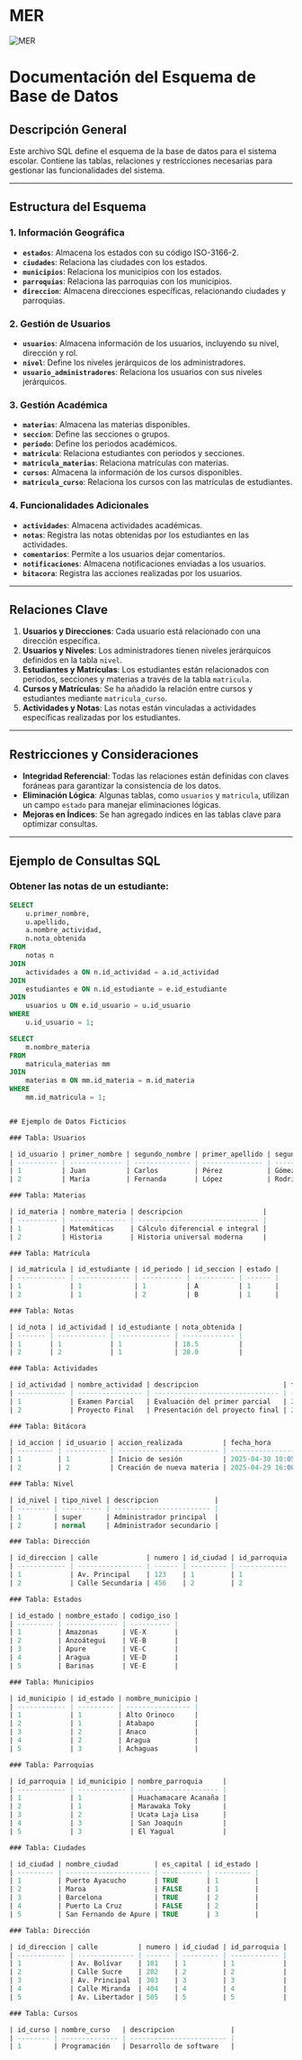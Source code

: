 # MER

![MER](https://drive.google.com/uc?id=1nhga-dmGZRW1vEaOBH4G7TpRpjBRTz2D)

# Documentación del Esquema de Base de Datos

## Descripción General

Este archivo SQL define el esquema de la base de datos para el sistema escolar. Contiene las tablas, relaciones y restricciones necesarias para gestionar las funcionalidades del sistema.

---

## Estructura del Esquema

### 1. Información Geográfica

- **`estados`**: Almacena los estados con su código ISO-3166-2.
- **`ciudades`**: Relaciona las ciudades con los estados.
- **`municipios`**: Relaciona los municipios con los estados.
- **`parroquias`**: Relaciona las parroquias con los municipios.
- **`direccion`**: Almacena direcciones específicas, relacionando ciudades y parroquias.

### 2. Gestión de Usuarios

- **`usuarios`**: Almacena información de los usuarios, incluyendo su nivel, dirección y rol.
- **`nivel`**: Define los niveles jerárquicos de los administradores.
- **`usuario_administradores`**: Relaciona los usuarios con sus niveles jerárquicos.

### 3. Gestión Académica

- **`materias`**: Almacena las materias disponibles.
- **`seccion`**: Define las secciones o grupos.
- **`periodo`**: Define los periodos académicos.
- **`matricula`**: Relaciona estudiantes con periodos y secciones.
- **`matricula_materias`**: Relaciona matrículas con materias.
- **`cursos`**: Almacena la información de los cursos disponibles.
- **`matricula_curso`**: Relaciona los cursos con las matrículas de estudiantes.

### 4. Funcionalidades Adicionales

- **`actividades`**: Almacena actividades académicas.
- **`notas`**: Registra las notas obtenidas por los estudiantes en las actividades.
- **`comentarios`**: Permite a los usuarios dejar comentarios.
- **`notificaciones`**: Almacena notificaciones enviadas a los usuarios.
- **`bitacora`**: Registra las acciones realizadas por los usuarios.

---

## Relaciones Clave

1. **Usuarios y Direcciones**: Cada usuario está relacionado con una dirección específica.
2. **Usuarios y Niveles**: Los administradores tienen niveles jerárquicos definidos en la tabla `nivel`.
3. **Estudiantes y Matrículas**: Los estudiantes están relacionados con periodos, secciones y materias a través de la tabla `matricula`.
4. **Cursos y Matrículas**: Se ha añadido la relación entre cursos y estudiantes mediante `matricula_curso`.
5. **Actividades y Notas**: Las notas están vinculadas a actividades específicas realizadas por los estudiantes.

---

## Restricciones y Consideraciones

- **Integridad Referencial**: Todas las relaciones están definidas con claves foráneas para garantizar la consistencia de los datos.
- **Eliminación Lógica**: Algunas tablas, como `usuarios` y `matricula`, utilizan un campo `estado` para manejar eliminaciones lógicas.
- **Mejoras en Índices**: Se han agregado índices en las tablas clave para optimizar consultas.

---

## Ejemplo de Consultas SQL

### Obtener las notas de un estudiante:

```sql
SELECT
    u.primer_nombre,
    u.apellido,
    a.nombre_actividad,
    n.nota_obtenida
FROM
    notas n
JOIN
    actividades a ON n.id_actividad = a.id_actividad
JOIN
    estudiantes e ON n.id_estudiante = e.id_estudiante
JOIN
    usuarios u ON e.id_usuario = u.id_usuario
WHERE
    u.id_usuario = 1;

SELECT
    m.nombre_materia
FROM
    matricula_materias mm
JOIN
    materias m ON mm.id_materia = m.id_materia
WHERE
    mm.id_matricula = 1;


## Ejemplo de Datos Ficticios

### Tabla: Usuarios

| id_usuario | primer_nombre | segundo_nombre | primer_apellido | segundo_apellido | correo                | rol        | estado | ultima_conexion     |
| ---------- | ------------- | -------------- | --------------- | ---------------- | --------------------- | ---------- | ------ | ------------------- |
| 1          | Juan          | Carlos         | Pérez           | Gómez            | juan.perez@gmail.com  | estudiante | 1      | 2025-04-30 10:00:00 |
| 2          | María         | Fernanda       | López           | Rodríguez        | maria.lopez@gmail.com | admin      | 1      | 2025-04-29 15:30:00 |

### Tabla: Materias

| id_materia | nombre_materia | descripcion                    |
| ---------- | -------------- | ------------------------------ |
| 1          | Matemáticas    | Cálculo diferencial e integral |
| 2          | Historia       | Historia universal moderna     |

### Tabla: Matrícula

| id_matricula | id_estudiante | id_periodo | id_seccion | estado |
| ------------ | ------------- | ---------- | ---------- | ------ |
| 1            | 1             | 1          | A          | 1      |
| 2            | 1             | 2          | B          | 1      |

### Tabla: Notas

| id_nota | id_actividad | id_estudiante | nota_obtenida |
| ------- | ------------ | ------------- | ------------- |
| 1       | 1            | 1             | 18.5          |
| 2       | 2            | 1             | 20.0          |

### Tabla: Actividades

| id_actividad | nombre_actividad | descripcion                     | fecha_creacion |
| ------------ | ---------------- | ------------------------------- | -------------- |
| 1            | Examen Parcial   | Evaluación del primer parcial   | 2025-04-15     |
| 2            | Proyecto Final   | Presentación del proyecto final | 2025-05-01     |

### Tabla: Bitácora

| id_accion | id_usuario | accion_realizada          | fecha_hora          |
| --------- | ---------- | ------------------------- | ------------------- |
| 1         | 1          | Inicio de sesión          | 2025-04-30 10:05:00 |
| 2         | 2          | Creación de nueva materia | 2025-04-29 16:00:00 |

### Tabla: Nivel

| id_nivel | tipo_nivel | descripcion              |
| -------- | ---------- | ------------------------ |
| 1        | super      | Administrador principal  |
| 2        | normal     | Administrador secundario |

### Tabla: Dirección

| id_direccion | calle            | numero | id_ciudad | id_parroquia |
| ------------ | ---------------- | ------ | --------- | ------------ |
| 1            | Av. Principal    | 123    | 1         | 1            |
| 2            | Calle Secundaria | 456    | 2         | 2            |

### Tabla: Estados

| id_estado | nombre_estado | codigo_iso |
| --------- | ------------- | ---------- |
| 1         | Amazonas      | VE-X       |
| 2         | Anzoátegui    | VE-B       |
| 3         | Apure         | VE-C       |
| 4         | Aragua        | VE-D       |
| 5         | Barinas       | VE-E       |

### Tabla: Municipios

| id_municipio | id_estado | nombre_municipio |
| ------------ | --------- | ---------------- |
| 1            | 1         | Alto Orinoco     |
| 2            | 1         | Atabapo          |
| 3            | 2         | Anaco            |
| 4            | 2         | Aragua           |
| 5            | 3         | Achaguas         |

### Tabla: Parroquias

| id_parroquia | id_municipio | nombre_parroquia     |
| ------------ | ------------ | -------------------- |
| 1            | 1            | Huachamacare Acanaña |
| 2            | 1            | Marawaka Toky        |
| 3            | 2            | Ucata Laja Lisa      |
| 4            | 3            | San Joaquín          |
| 5            | 3            | El Yagual            |

### Tabla: Ciudades

| id_ciudad | nombre_ciudad         | es_capital | id_estado |
| --------- | --------------------- | ---------- | --------- |
| 1         | Puerto Ayacucho       | TRUE       | 1         |
| 2         | Maroa                 | FALSE      | 1         |
| 3         | Barcelona             | TRUE       | 2         |
| 4         | Puerto La Cruz        | FALSE      | 2         |
| 5         | San Fernando de Apure | TRUE       | 3         |

### Tabla: Dirección

| id_direccion | calle          | numero | id_ciudad | id_parroquia |
| ------------ | -------------- | ------ | --------- | ------------ |
| 1            | Av. Bolívar    | 101    | 1         | 1            |
| 2            | Calle Sucre    | 202    | 2         | 2            |
| 3            | Av. Principal  | 303    | 3         | 3            |
| 4            | Calle Miranda  | 404    | 4         | 4            |
| 5            | Av. Libertador | 505    | 5         | 5            |

### Tabla: Cursos

| id_curso | nombre_curso   | descripcion              |
| -------- | -------------- | ------------------------ |
| 1        | Programación   | Desarrollo de software   |
